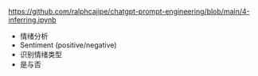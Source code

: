 https://github.com/ralphcajipe/chatgpt-prompt-engineering/blob/main/4-inferring.ipynb

- 情绪分析
- Sentiment (positive/negative)
- 识别情绪类型
- 是与否